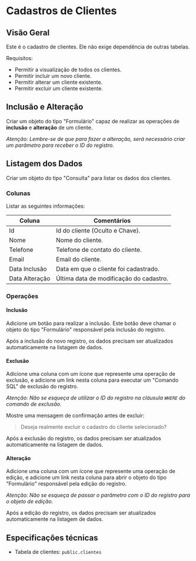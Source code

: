 # Cadastros de Clientes

## Visão Geral
Este é o cadastro de clientes. Ele não exige dependência de outras tabelas.

Requisitos:

- Permitir a visualização de todos os clientes.
- Permitir incluir um novo cliente.
- Permitir alterar um cliente existente.
- Permitir excluir um cliente existente.

## Inclusão e Alteração
Criar um objeto do tipo "Formulário" capaz de realizar as operações de __inclusão__ e __alteração__ de um cliente.

_Atenção: Lembre-se de que para fazer a alteração, será necessário criar um parâmetro para receber o ID do registro._

## Listagem dos Dados
Criar um objeto do tipo "Consulta" para listar os dados dos clientes.

### Colunas
Listar as seguintes informações:

| Coluna        | Comentários                              |
|---------------|------------------------------------------|
| Id            | Id do cliente (Oculto e Chave).         |
| Nome          | Nome do cliente.                        |
| Telefone      | Telefone de contato do cliente.         |
| Email         | Email do cliente.                       |
| Data Inclusão | Data em que o cliente foi cadastrado.   |
| Data Alteração| Última data de modificação do cadastro. |

### Operações

#### Inclusão
Adicione um botão para realizar a inclusão. Este botão deve chamar o objeto do tipo "Formulário" responsável pela inclusão do registro. 

Após a inclusão do novo registro, os dados precisam ser atualizados automaticamente na listagem de dados.

#### Exclusão
Adicione uma coluna com um ícone que represente uma operação de exclusão, e adicione um link nesta coluna para executar um "Comando SQL" de exclusão do registro.

_Atenção: Não se esqueça de utilizar o ID do registro na cláusula `WHERE` do comando de exclusão._

Mostre uma mensagem de confirmação antes de excluir:
> Deseja realmente excluir o cadastro do cliente selecionado?

Após a exclusão do registro, os dados precisam ser atualizados automaticamente na listagem de dados.

#### Alteração
Adicione uma coluna com um ícone que represente uma operação de edição, e adicione um link nesta coluna para abrir o objeto do tipo "Formulário" responsável pela edição do registro.

_Atenção: Não se esqueça de passar o parâmetro com o ID do registro para o objeto de edição._

Após a edição do registro, os dados precisam ser atualizados automaticamente na listagem de dados.

## Especificações técnicas

- Tabela de clientes: `public.clientes`